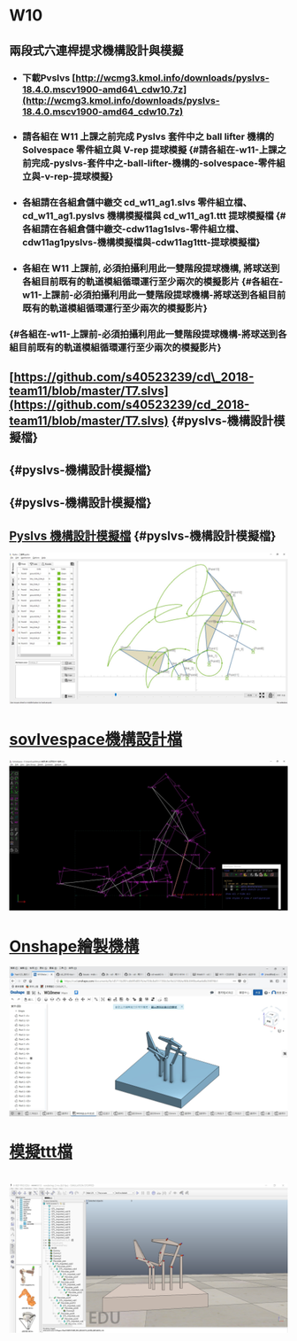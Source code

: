 # W10

## 兩段式六連桿提求機構設計與模擬

* ### 下載Pvslvs [http://wcmg3.kmol.info/downloads/pyslvs-18.4.0.mscv1900-amd64\_cdw10.7z](http://wcmg3.kmol.info/downloads/pyslvs-18.4.0.mscv1900-amd64_cdw10.7z)
* ### 請各組在 W11 上課之前完成 Pyslvs 套件中之 ball lifter 機構的 Solvespace 零件組立與 V-rep 提球模擬 {#請各組在-w11-上課之前完成-pyslvs-套件中之-ball-lifter-機構的-solvespace-零件組立與-v-rep-提球模擬}
* ### 各組請在各組倉儲中繳交 cd\_w11\_ag1.slvs 零件組立檔、cd\_w11\_ag1.pyslvs 機構模擬檔與 cd\_w11\_ag1.ttt 提球模擬檔 {#各組請在各組倉儲中繳交-cdw11ag1slvs-零件組立檔、cdw11ag1pyslvs-機構模擬檔與-cdw11ag1ttt-提球模擬檔}
* ### 各組在 W11 上課前, 必須拍攝利用此一雙階段提球機構, 將球送到各組目前既有的軌道模組循環運行至少兩次的模擬影片 {#各組在-w11-上課前-必須拍攝利用此一雙階段提球機構-將球送到各組目前既有的軌道模組循環運行至少兩次的模擬影片}

###  {#各組在-w11-上課前-必須拍攝利用此一雙階段提球機構-將球送到各組目前既有的軌道模組循環運行至少兩次的模擬影片}

## [https://github.com/s40523239/cd\_2018-team11/blob/master/T7.slvs](https://github.com/s40523239/cd_2018-team11/blob/master/T7.slvs) {#pyslvs-機構設計模擬檔}

##  {#pyslvs-機構設計模擬檔}

##  {#pyslvs-機構設計模擬檔}

## [Pyslvs 機構設計模擬檔](https://github.com/s40523239/cd_2018-team11/blob/master/T7.pyslvs) {#pyslvs-機構設計模擬檔}

![](/assets/28585.jpg)

# [sovlvespace機構設計檔](https://github.com/s40523239/cd_2018-team11/blob/master/T7.slvs)

![](/assets/7477.jpg)

# [Onshape繪製機構](https://cad.onshape.com/documents/9a1d5711b2f01cdb0f5d8576/w/558c8a9517392c5e1fe32100/e/80b3049ba4aefa8b350f76b1)

![](/assets/W10_Onshape.jpg)

# [模擬ttt檔](https://github.com/s40523238/cd2018/blob/master/模擬W10.ttt)

# ![](/assets/1529235991016.jpg)

# 




